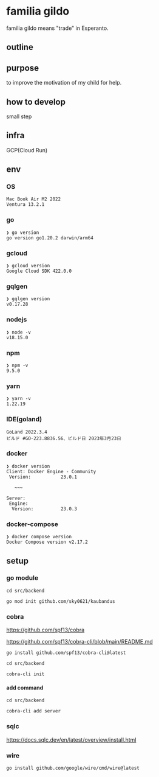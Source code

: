 # familia gildo
familia gildo means "trade" in Esperanto.

## outline


## purpose
to improve the motivation of my child for help.

## how to develop
small step

## infra
GCP(Cloud Run)

## env

### OS

```
Mac Book Air M2 2022
Ventura 13.2.1
```

### go
```
❯ go version                     
go version go1.20.2 darwin/arm64
```

### gcloud
```
❯ gcloud version
Google Cloud SDK 422.0.0
```

### gqlgen
```
❯ gqlgen version        
v0.17.28
```

### nodejs
```
❯ node -v
v18.15.0
```

### npm
```
❯ npm -v 
9.5.0
```

### yarn
```
❯ yarn -v
1.22.19
```

### IDE(goland)
```
GoLand 2022.3.4
ビルド #GO-223.8836.56、ビルド日 2023年3月23日
```

### docker
```
❯ docker version
Client: Docker Engine - Community
 Version:           23.0.1
 
   ~~~

Server:
 Engine:
  Version:          23.0.3

```

### docker-compose
```
❯ docker compose version
Docker Compose version v2.17.2
```

## setup

### go module

```
cd src/backend
```

```
go mod init github.com/sky0621/kaubandus
```

### cobra

https://github.com/spf13/cobra

https://github.com/spf13/cobra-cli/blob/main/README.md

```
go install github.com/spf13/cobra-cli@latest
```

```
cd src/backend
```

```
cobra-cli init
```

#### add command

```
cd src/backend
```

```
cobra-cli add server
```

### sqlc

https://docs.sqlc.dev/en/latest/overview/install.html

### wire

```
go install github.com/google/wire/cmd/wire@latest
```
